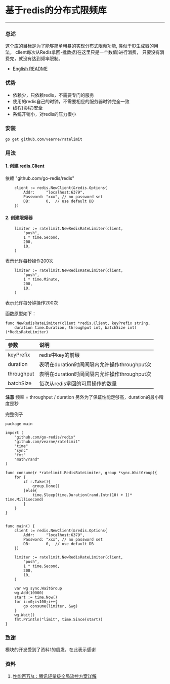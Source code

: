 # 基于redis的分布式限频库

---

### 总述
这个库的目标是为了能够简单粗暴的实现分布式限频功能, 类似于ID生成器的用法，
client每次从Redis拿回-批数据(在这里只是一个数值)进行消费，
只要没有消费完，就没有达到频率限制。

* [English README](https://github.com/vearne/ratelimit/blob/master/README.md)

### 优势
* 依赖少，只依赖redis，不需要专门的服务
* 使用的redis自己的时钟，不需要相应的服务器时钟完全一致
* 线程(协程)安全
* 系统开销小，对redis的压力很小

### 安装
```
go get github.com/vearne/ratelimit
```
### 用法
#### 1. 创建 redis.Client
依赖 "github.com/go-redis/redis"
```
	client := redis.NewClient(&redis.Options{
		Addr:     "localhost:6379",
		Password: "xxx", // no password set
		DB:       0,  // use default DB
	})
```

#### 2. 创建限频器
```
	limiter := ratelimit.NewRedisRateLimiter(client,
		"push",
		1 * time.Second,
		200,
		10,
	)
```
表示允许每秒操作200次
```
	limiter := ratelimit.NewRedisRateLimiter(client,
		"push",
		1 * time.Minute,
		200,
		10,
	)
```
表示允许每分钟操作200次

函数原型如下：
```
func NewRedisRateLimiter(client *redis.Client, keyPrefix string,
	duration time.Duration, throughput int, batchSize int) (*RedisRateLimiter)
```
|参数|说明|
|:---|:---|
|keyPrefix|redis中key的前缀|
|duration|表明在duration时间间隔内允许操作throughput次|
|throughput|表明在duration时间间隔内允许操作throughput次|
|batchSize|每次从redis拿回的可用操作的数量|

**注意**
频率 = throughput / duration
另外为了保证性能足够高，duration的最小精度是秒



完整例子
```
package main

import (
	"github.com/go-redis/redis"
	"github.com/vearne/ratelimit"
	"time"
	"sync"
	"fmt"
	"math/rand"
)

func consume(r *ratelimit.RedisRateLimiter, group *sync.WaitGroup){
	for {
		if r.Take(){
			group.Done()
		}else{
			time.Sleep(time.Duration(rand.Intn(10) + 1)* time.Millisecond)
		}
	}
}


func main() {
	client := redis.NewClient(&redis.Options{
		Addr:     "localhost:6379",
		Password: "xxx", // no password set
		DB:       0,  // use default DB
	})

	limiter := ratelimit.NewRedisRateLimiter(client,
		"push",
		1 * time.Second,
		200,
		10,
	)

	var wg sync.WaitGroup
	wg.Add(10000)
	start := time.Now()
	for i:=0;i<100;i++{
		go consume(limiter, &wg)
	}
	wg.Wait()
	fmt.Println("limit", time.Since(start))
}
```


### 致谢
模块的开发受到了资料1的启发，在此表示感谢



### 资料
1. [性能百万/s：腾讯轻量级全局流控方案详解](http://wetest.qq.com/lab/view/320.html)




